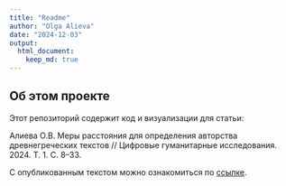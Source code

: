 ```yaml
---
title: "Readme"
author: "Olga Alieva"
date: "2024-12-03"
output: 
  html_document: 
    keep_md: true
---
```




## Об этом проекте 

Этот репозиторий содержит код и визуализации для статьи:

Алиева О.В. Меры расстояния для определения авторства древнегреческих текстов
// Цифровые гуманитарные исследования. 2024. Т. 1. С. 8–33.

С опубликованным текстом можно ознакомиться по [ссылке](http://pushkinskijdom.ru/zhurnal-tsifrovye-issledovaniya/tsifrovye-gumanitarnye-issledovaniya-1-2024/).
